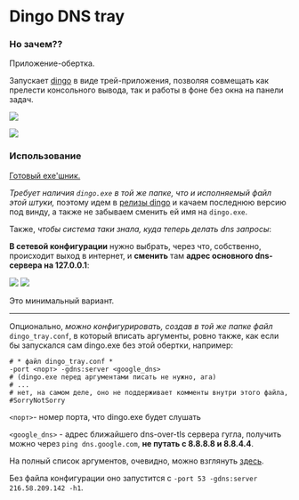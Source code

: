 # Dingo DNS tray

### Но зачем??
Приложение-обертка.

Запускает [dingo](https://github.com/pforemski/dingo) в виде трей-приложения, позволяя совмещать как прелести консольного вывода, так и работы в фоне без окна на панели задач.

![](https://i.imgur.com/sJtDCVC.jpg)

![](https://i.imgur.com/C9S02gw.jpg)

### Использование

[Готовый exe'шник.](https://github.com/MahouShoujoMivutilde/dingo_tray/releases)

_Требует наличия `dingo.exe` в той же папке, что и исполняемый файл этой штуки,_ поэтому идем в [релизы dingo](https://github.com/pforemski/dingo/releases) и качаем последнюю версию под винду, а также не забываем сменить ей имя на `dingo.exe`.

Также, _чтобы система таки знала, куда теперь делать dns запросы_:

**В сетевой конфигурации** нужно выбрать, через что, собственно, происходит выход в интернет, и **сменить** там **адрес основного dns-сервера на 127.0.0.1**:

![](https://i.imgur.com/gCDA6ov.png)
![](https://i.imgur.com/L41MqPA.png)

Это минимальный вариант.

---

Опционально, _можно конфигурировать, создав в той же папке файл_ `dingo_tray.conf`, в который вписать аргументы, ровно также, как если бы запускался сам dingo.exe без этой обертки, например:

```
# * файл dingo_tray.conf *
-port <порт> -gdns:server <google_dns>
# (dingo.exe перед аргументами писать не нужно, ага)
# ...
# нет, на самом деле, оно не поддерживает комменты внутри этого файла, #SorryNotSorry
```

`<порт>`- номер порта, что dingo.exe будет слушать

`<google_dns>` - адрес ближайшего dns-over-tls сервера гугла, получить можно через `ping dns.google.com`, **не путать с 8.8.8.8 и 8.8.4.4**.

На полный список аргументов, очевидно, можно взглянуть [здесь](https://github.com/pforemski/dingo#tuning-dingo).

Без файла конфигурации оно запустится с `-port 53 -gdns:server 216.58.209.142 -h1`.
